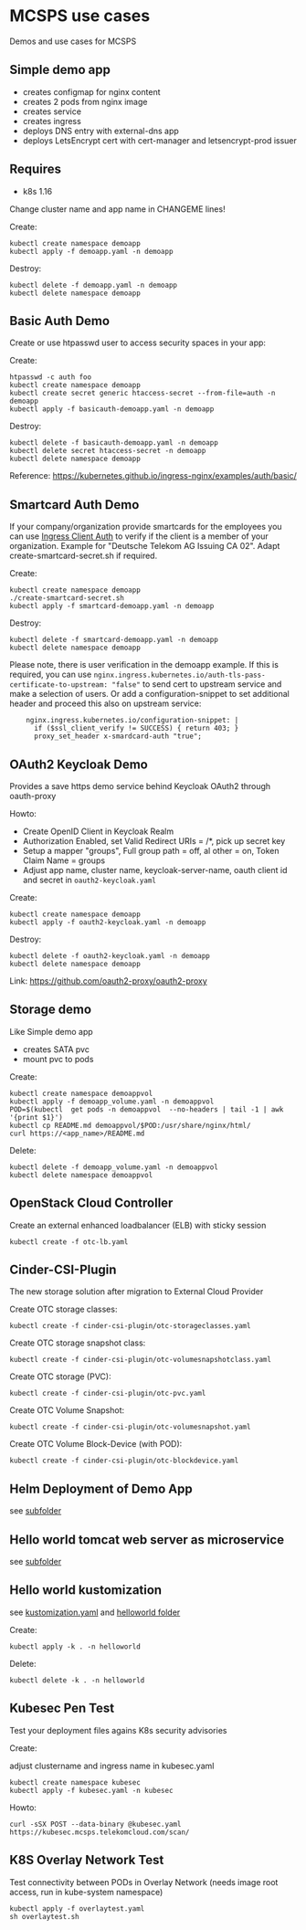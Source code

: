 MCSPS use cases
===============

Demos and use cases for MCSPS

Simple demo app
---------------

* creates configmap for nginx content
* creates 2 pods from nginx image
* creates service
* creates ingress
* deploys DNS entry with external-dns app
* deploys LetsEncrypt cert with cert-manager and letsencrypt-prod issuer

Requires
--------

* k8s 1.16


Change cluster name and app name in CHANGEME lines!

Create:

```
kubectl create namespace demoapp
kubectl apply -f demoapp.yaml -n demoapp
```

Destroy:

```
kubectl delete -f demoapp.yaml -n demoapp
kubectl delete namespace demoapp
```

Basic Auth Demo
----------------

Create or use htpasswd user to access security spaces in your app:

Create:

```
htpasswd -c auth foo
kubectl create namespace demoapp
kubectl create secret generic htaccess-secret --from-file=auth -n demoapp
kubectl apply -f basicauth-demoapp.yaml -n demoapp
```

Destroy:

```
kubectl delete -f basicauth-demoapp.yaml -n demoapp
kubectl delete secret htaccess-secret -n demoapp
kubectl delete namespace demoapp
```

Reference: https://kubernetes.github.io/ingress-nginx/examples/auth/basic/



Smartcard Auth Demo
-------------------

If your company/organization provide smartcards for the employees you can use
[Ingress Client Auth](https://kubernetes.github.io/ingress-nginx/user-guide/nginx-configuration/annotations/#client-certificate-authentication)
to verify if the client is a member of your organization. Example for "Deutsche Telekom AG Issuing CA 02". Adapt create-smartcard-secret.sh if required.

Create: 

```
kubectl create namespace demoapp
./create-smartcard-secret.sh
kubectl apply -f smartcard-demoapp.yaml -n demoapp
```

Destroy:

```
kubectl delete -f smartcard-demoapp.yaml -n demoapp
kubectl delete namespace demoapp
```

Please note, there is user verification in the demoapp example. If this is required,
you can use `nginx.ingress.kubernetes.io/auth-tls-pass-certificate-to-upstream: "false"` to send cert to upstream service and make a selection
of users. Or add a configuration-snippet to set additional header and proceed this also on upstream service:


```
    nginx.ingress.kubernetes.io/configuration-snippet: |
      if ($ssl_client_verify != SUCCESS) { return 403; }
      proxy_set_header x-smardcard-auth "true";
```

OAuth2 Keycloak Demo
--------------------

Provides a save https demo service behind Keycloak OAuth2 through oauth-proxy

Howto: 

* Create OpenID Client in Keycloak Realm
* Authorization Enabled, set Valid Redirect URIs = <app-url>/*, pick up secret key
* Setup a mapper "groups", Full group path = off, al other = on, Token Claim Name = groups
* Adjust app name, cluster name, keycloak-server-name, oauth client id and secret in `oauth2-keycloak.yaml`
  

Create:

```
kubectl create namespace demoapp
kubectl apply -f oauth2-keycloak.yaml -n demoapp
```

Destroy:

```
kubectl delete -f oauth2-keycloak.yaml -n demoapp
kubectl delete namespace demoapp
```

Link: https://github.com/oauth2-proxy/oauth2-proxy


Storage demo
------------


Like Simple demo app

* creates SATA pvc
* mount pvc to pods

Create:

```
kubectl create namespace demoappvol
kubectl apply -f demoapp_volume.yaml -n demoappvol
POD=$(kubectl  get pods -n demoappvol  --no-headers | tail -1 | awk '{print $1}')
kubectl cp README.md demoappvol/$POD:/usr/share/nginx/html/
curl https://<app_name>/README.md
```

Delete:

```
kubectl delete -f demoapp_volume.yaml -n demoappvol
kubectl delete namespace demoappvol
```


OpenStack Cloud Controller
---------------------------

Create an external enhanced loadbalancer (ELB) with sticky session

```
kubectl create -f otc-lb.yaml
```


Cinder-CSI-Plugin
-----------------


The new storage solution after migration to External Cloud Provider

Create OTC storage classes:

```
kubectl create -f cinder-csi-plugin/otc-storageclasses.yaml
```

Create OTC storage snapshot  class:

```
kubectl create -f cinder-csi-plugin/otc-volumesnapshotclass.yaml 
```


Create OTC storage (PVC):

```
kubectl create -f cinder-csi-plugin/otc-pvc.yaml 
```

Create OTC Volume Snapshot:

```
kubectl create -f cinder-csi-plugin/otc-volumesnapshot.yaml 
```

Create OTC Volume Block-Device (with POD):

```
kubectl create -f cinder-csi-plugin/otc-blockdevice.yaml
```

Helm Deployment of Demo App
----------------------------

see [subfolder](helm/demoapp/)


Hello world tomcat web server as microservice
----------------------------------------------

see [subfolder](helm/tomcat-app/README.md)


Hello world kustomization
-------------------------

see [kustomization.yaml](kustomization.yaml) and [helloworld folder](helloworld/)


Create:

```
kubectl apply -k . -n helloworld
```

Delete:

```
kubectl delete -k . -n helloworld
```

Kubesec Pen Test
----------------

Test your deployment files agains K8s security advisories


Create:

adjust clustername and ingress name in kubesec.yaml

```
kubectl create namespace kubesec
kubectl apply -f kubesec.yaml -n kubesec
```

Howto:

```
curl -sSX POST --data-binary @kubesec.yaml  https://kubesec.mcsps.telekomcloud.com/scan/
```


K8S Overlay Network Test
------------------------

Test connectivity between PODs in Overlay Network 
(needs image root access, run in kube-system namespace)

```
kubectl apply -f overlaytest.yaml 
sh overlaytest.sh
```
